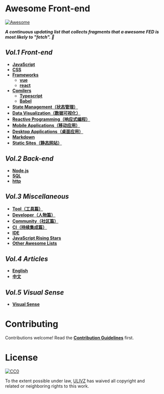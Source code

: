 # Awesome Front-end

[![Awesome](https://cdn.rawgit.com/sindresorhus/awesome/d7305f38d29fed78fa85652e3a63e154dd8e8829/media/badge.svg)](https://github.com/ulivz/awesome-front-end)

_**A continuous updating list that collects fragments that a awesome FED is most likely to "fetch". 🍻**_

## _Vol.1 Front-end_

- [**JavaScript**](src/javascript.md)
- [**CSS**](src/css.md)
- [**Frameworks**](src/frameworks.md)
  - [**vue**](src/vue.md)
  - [**react**](src/react.md)
- [**Comilers**](src/compilers.md)
  - [**Typescript**](src/typescript.md)
  - [**Babel**](src/babel.md)
- [**State Management（状态管理）**](src/state-management.md)
- [**Data Visualization（数据可视化）**](src/data-visualization.md)
- [**Reactive Programming（响应式编程）**](src/reactive-programming.md)
- [**Mobile Applications（移动应用）**](src/mobile.md)
- [**Desktop Applications（桌面应用）**](src/desktop.md)
- [**Markdown**](src/markdown.md)
- [**Static Sites（静态网站）**](src/static-sites.md)


## _Vol.2 Back-end_

- [**Node.js**](src/nodejs.md)
- [**SQL**](src/sql.md)
- [**http**](src/http.md)


## _Vol.3 Miscellaneous_

- [**Tool（工具篇）**](src/tool.md)
- [**Developer（人物篇）**](src/developer.md)
- [**Community（社区篇）**](src/community.md)
- [**CI（持续集成篇）**](src/ci.md)
- [**IDE**](src/ide.md)
- [**JavaScript Rising Stars**](src/ristingstars.md)
- [**Other Awesome Lists**](src/other-awesome-lists.md)


## _Vol.4 Articles_

- [**English**](src/articles-en_US.md)
- [**中文**](src/articles-zh_CN.md)


## _Vol.5 Visual Sense_

- [**Visual Sense**](src/visual-sense.md)


# Contributing

Contributions welcome! Read the [**Contribution Guidelines**](./.github/CONTRIBUTING.md) first.


# License

[![CC0](http://i.creativecommons.org/p/zero/1.0/88x31.png)](http://creativecommons.org/publicdomain/zero/1.0/)

To the extent possible under law, [ULIVZ](https://github.com/ulivz) has waived all copyright and related or neighboring rights to this work.